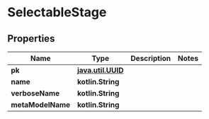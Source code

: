 
# SelectableStage

## Properties
Name | Type | Description | Notes
------------ | ------------- | ------------- | -------------
**pk** | [**java.util.UUID**](java.util.UUID.md) |  | 
**name** | **kotlin.String** |  | 
**verboseName** | **kotlin.String** |  | 
**metaModelName** | **kotlin.String** |  | 



